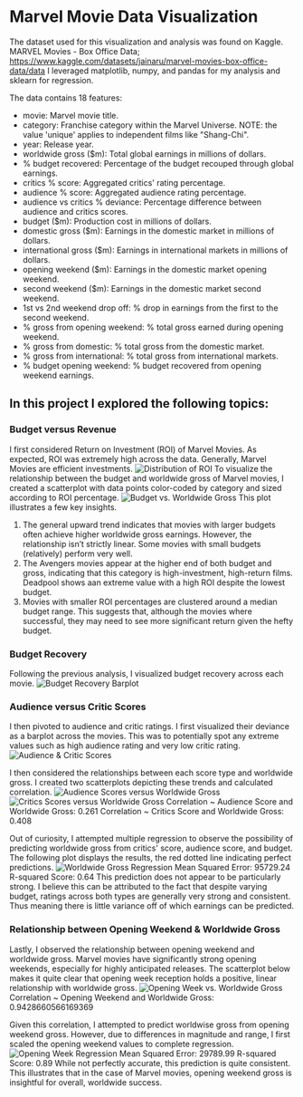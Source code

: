 # Marvel Movie Data Visualization

The dataset used for this visualization and analysis was found on Kaggle. MARVEL Movies - Box Office Data; https://www.kaggle.com/datasets/jainaru/marvel-movies-box-office-data/data
I leveraged matplotlib, numpy, and pandas for my analysis and sklearn for regression.

The data contains 18 features:

- movie: Marvel movie title.
- category: Franchise category within the Marvel Universe. NOTE: the value 'unique' applies to independent films like "Shang-Chi".
- year: Release year.
- worldwide gross ($m): Total global earnings in millions of dollars.
- % budget recovered: Percentage of the budget recouped through global earnings.
- critics % score: Aggregated critics' rating percentage.
- audience % score: Aggregated audience rating percentage.
- audience vs critics % deviance: Percentage difference between audience and critics scores.
- budget ($m): Production cost in millions of dollars.
- domestic gross ($m): Earnings in the domestic market in millions of dollars.
- international gross ($m): Earnings in international markets in millions of dollars.
- opening weekend ($m): Earnings in the domestic market opening weekend.
- second weekend ($m): Earnings in the domestic market second weekend.
- 1st vs 2nd weekend drop off: % drop in earnings from the first to the second weekend.
- % gross from opening weekend: % total gross earned during opening weekend.
- % gross from domestic: % total gross from the domestic market.
- % gross from international: % total gross from international markets.
- % budget opening weekend: % budget recovered from opening weekend earnings.

## In this project I explored the following topics:

### Budget versus Revenue

I first considered Return on Investment (ROI) of Marvel Movies. As expected, ROI was extremely high across the data. Generally, Marvel Movies are efficient investments.
![Distribution of ROI](plots/ROI_Distribution.png)
To visualize the relationship between the budget and worldwide gross of Marvel movies, I created a scatterplot with data points color-coded by category and sized according to ROI percentage.
![Budget vs. Worldwide Gross](plots/Budget_WWGross.png)
This plot illustrates a few key insights.

1. The general upward trend indicates that movies with larger budgets often achieve higher worldwide gross earnings. However, the relationship isn’t strictly linear. Some movies with small budgets (relatively) perform very well.
2. The Avengers movies appear at the higher end of both budget and gross, indicating that this category is high-investment, high-return films. Deadpool shows aan extreme value with a high ROI despite the lowest budget.
3. Movies with smaller ROI percentages are clustered around a median budget range. This suggests that, although the movies where successful, they may need to see more significant return given the hefty budget.

### Budget Recovery

Following the previous analysis, I visualized budget recovery across each movie.
![Budget Recovery Barplot](plots/Budget_Recovery.png)

### Audience versus Critic Scores

I then pivoted to audience and critic ratings. I first visualized their deviance as a barplot across the movies. This was to potentially spot any extreme values such as high audience rating and very low critic rating.
![Audience & Critic Scores](plots/Audience_Critics.png)

I then considered the relationships between each score type and worldwide gross. I created two scatterplots depicting these trends and calculated correlation.
![Audience Scores versus Worldwide Gross](plots/Audience_Gross.png)
![Critics Scores versus Worldwide Gross](plots/Critics_Gross.png)
Correlation ~ Audience Score and Worldwide Gross: 0.261
Correlation ~ Critics Score and Worldwide Gross: 0.408

Out of curiosity, I attempted multiple regression to observe the possibility of predicting worldwide gross from critics' score, audience score, and budget. The following plot displays the results, the red dotted line indicating perfect predictions.
![Worldwide Gross Regression](plots/grossRegression.png)
Mean Squared Error: 95729.24
R-squared Score: 0.64
This prediction does not appear to be particularly strong. I believe this can be attributed to the fact that despite varying budget, ratings across both types are generally very strong and consistent. Thus meaning there is little variance off of which earnings can be predicted.

### Relationship between Opening Weekend & Worldwide Gross

Lastly, I observed the relationship between opening weekend and worldwide gross. Marvel movies have significantly strong opening weekends, especially for highly anticipated releases.
The scatterplot below makes it quite clear that opening week reception holds a positive, linear relationship with worldwide gross.
![Opening Week vs. Worldwide Gross](plots/oweek_gross.png)
Correlation ~ Opening Weekend and Worldwide Gross: 0.9428660566169369

Given this correlation, I attempted to predict worldwise gross from opening weekend gross. However, due to differences in magnitude and range, I first scaled the opening weekend values to complete regression.
![Opening Week Regression](plots/oweek_Regression.png)
Mean Squared Error: 29789.99
R-squared Score: 0.89
While not perfectly accurate, this prediction is quite consistent. This illustrates that in the case of Marvel movies, opening weekend gross is insightful for overall, worldwide success.
